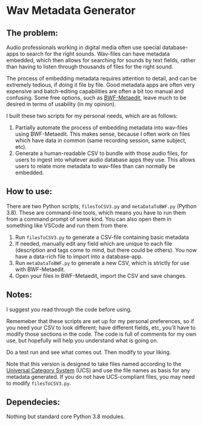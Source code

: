 # Wav Metadata Generator

## The problem:
Audio professionals working in digital media often use special database-apps to search for the right sounds. Wav-files can have metadata embedded, which then allows for searching for sounds by text fields, rather than having to listen through thousands of files for the right sound.

The process of embedding metadata requires attention to detail, and can be extremely tedious, if doing it file by file. Good metadata apps are often very expensive and batch-editing capabilities are often a bit too manual and confusing. Some free options, such as [BWF-Metaedit](http://bwfmetaedit.sourceforge.net/), leave much to be desired in terms of usability (in my opinion).

I built these two scripts for my personal needs, which are as follows:
1. Partially automate the process of embedding metadata into wav-files using BWF-Metaedit. This makes sense, because I often work on files which have data in common (same recording session, same subject, etc).
2. Generate a human-readable CSV to bundle with those audio files, for users to ingest into whatever audio database apps they use. This allows users to relate more metadata to wav-files than can normally be embedded.

## How to use: 
There are two Python scripts, `filesToCSV3.py` and `metaDataToBWF.py` (Python 3.8).
These are command-line tools, which means you have to run them from a command prompt of some kind. You can also open them in something like VSCode and run them from there.

1. Run `filesToCSV3.py` to generate a CSV-file containing basic metadata
2. If needed, manually edit any field which are unique to each file (description and tags come to mind, but there could be others). You now have a data-rich file to import into a database-app.
3. Run `metaDataToBWF.py` to generate a new CSV, which is strictly for use with BWF-Metaedit. 
4. Open your files in BWF-Metaedit, import the CSV and save changes.

## Notes:

I suggest you read through the code before using.

Rememeber that these scripts are set up for my personal preferences, so if you need your CSV to look different; have different fields, etc, you'll have to modify those sections in the code. The code is full of comments for my own use, but hopefully will help you understand what is going on. 

Do a test run and see what comes out. Then modify to your liking.

Note that this version is designed to take files named according to the [Universal Category System](https://www.universalcategorysystem.com) (UCS) and use the file names as basis for any metadata generated. If you do not have UCS-compliant files, you may need to modify `filesToCSV3.py`.

## Dependecies:
Nothing but standard core Python 3.8 modules.